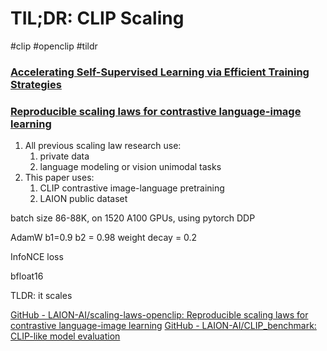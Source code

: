 
# TIL;DR: CLIP Scaling

#clip #openclip #tildr

### [Accelerating Self-Supervised Learning via Efficient Training Strategies](https://arxiv.org/abs/2212.05611)


### [Reproducible scaling laws for contrastive language-image learning](https://arxiv.org/abs/2212.07143)

1. All previous scaling law research use:
	1. private data
	2. language modeling or vision unimodal tasks
3. This paper uses:
	1. CLIP contrastive image-language pretraining
	2. LAION public dataset

batch size 86-88K, on 1520 A100 GPUs, using pytorch DDP

AdamW b1=0.9 b2 = 0.98 weight decay = 0.2

InfoNCE loss

bfloat16

TLDR: it scales

[GitHub - LAION-AI/scaling-laws-openclip: Reproducible scaling laws for contrastive language-image learning](https://github.com/LAION-AI/scaling-laws-openclip)
[GitHub - LAION-AI/CLIP_benchmark: CLIP-like model evaluation](https://github.com/LAION-AI/CLIP_benchmark)